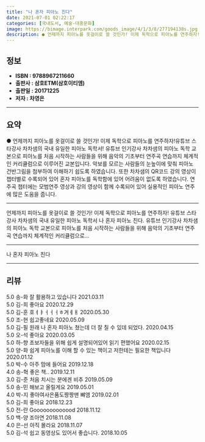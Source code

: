 ```yaml
---
title: "나 혼자 피아노 친다"
date: 2021-07-01 02:22:17
categories: [국내도서, 예술-대중문화]
image: https://bimage.interpark.com/goods_image/4/1/3/8/277194138s.jpg
description: ● 언제까지 피아노를 옷걸이로 쓸 것인가! 이제 독학으로 피아노를 연주하자!유튜브 스타강사 차차샘의 국내 유일한 피아노 독학서! 유튜브 인기강사 차차샘의 피아노 독학 교본으로 피아노를 처음 시작하는 사람들을 위해 음악의 기초부터 연주곡 연습까지 체계적인 커리큘럼으로 이루어진 교본입니다
---
```


## **정보**

- **ISBN : 9788967211660**
- **출판사 : 삼호ETM(삼호이티엠)**
- **출판일 : 20171225**
- **저자 : 차영은**

------



## **요약**

●  언제까지 피아노를 옷걸이로 쓸 것인가! 이제 독학으로 피아노를 연주하자!유튜브 스타강사 차차샘의 국내 유일한 피아노 독학서! 유튜브 인기강사 차차샘의 피아노 독학 교본으로 피아노를 처음 시작하는 사람들을 위해 음악의 기초부터 연주곡 연습까지 체계적인 커리큘럼으로 이루어진 교본입니다. 악보를 모르는 사람들의 눈높이에 맞춰 피아노 건반그림을 첨부하여 이해하기 쉽도록 하였습니다. 또한 차차샘의 QR코드 강의 영상이 챕터별로 수록되어 있어 혼자 피아노를 독학함에 있어 어려움이 없도록 하였습니다. 연주곡 챕터에는 모범연주 영상과 강의 영상이 함께 수록되어 있어 실용적인 피아노 연주에 많은 도움을 줍니다.

------

언제까지 피아노를 옷걸이로 쓸 것인가! 이제 독학으로 피아노를 연주하자! 유튜브 스타강사 차차샘의 국내 유일한 피아노 독학서 나 혼자 피아노 친다. 유튜브 인기강사 차차샘의 피아노 독학 교본으로 피아노를 처음 시작하는 사람들을 위해 음악의 기초부터 연주곡 연습까지 체계적인 커리큘럼으로... 

------


나 혼자 피아노 친다 

------


## **리뷰** 

5.0 송-화 잘 활용하고 있습니다 2021.03.11 <br/>5.0 김-희 좋아요  2020.12.29 <br/>5.0 김-훈 호ㅕㅑㅓㅓㅓㅎ겨ㅔㅐ 2020.05.30 <br/>5.0 조-현 쉽고좋네요 2020.05.09 <br/>5.0 김-필 원래 나 혼자 피아노 쳤는데 더 잘 칠 수 있데 되었다. 2020.04.15 <br/>5.0 오-석 좋아요 2020.03.05 <br/>5.0 하-향 초보자들을 위해 쉽게 설명되어있어
읽기 편했어요 2020.02.15 <br/>5.0 양-화 쉽게 피아노를 이해 할 수 있는 책이고 저한테는 필요한 책입니다 2020.01.12 <br/>5.0 박-수 아주 맘에 들어요 2019.12.18 <br/>4.0 송-혁 좋은 책..  2019.12.11 <br/>3.0 김-준 처음 치시는 분에겐 비추 2019.05.09 <br/>5.0 송-민 해보고 올릴게요 2019.05.01 <br/>4.0 박-지 좋아여사은품도짱짱맨 뺘앰 2019.02.01 <br/>5.0 김-희 좋아요  2018.12.23 <br/>5.0 전-란 Gooooooooooood 2018.11.12 <br/>5.0 백-양 조아연 2018.11.08 <br/>4.0 은-선 아직 몰라요 2018.11.07 <br/>5.0 김-석 쉽고 동영상도 있어서 좋습니다. 2018.10.05 <br/>